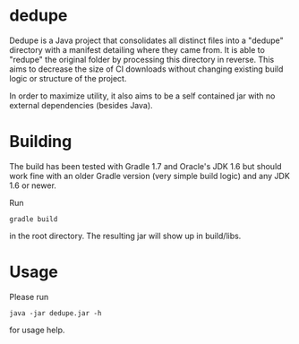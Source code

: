 dedupe
======

Dedupe is a Java project that consolidates all distinct files into a "dedupe" directory with a manifest detailing where they came from.  It is able to "redupe" the original folder by processing this directory in reverse.  This aims to decrease the size of CI downloads without changing existing build logic or structure of the project.

In order to maximize utility, it also aims to be a self contained jar with no external dependencies (besides Java).

Building
========

The build has been tested with Gradle 1.7 and Oracle's JDK 1.6 but should work fine with an older Gradle version (very simple build logic) and any JDK 1.6 or newer.

Run 

    gradle build

in the root directory.  The resulting jar will show up in build/libs.

Usage
=====

Please run 

    java -jar dedupe.jar -h 

for usage help.
